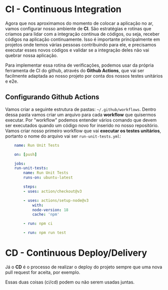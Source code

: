 # CI - Continuous Integration
Agora que nos aproximamos do momento de colocar a aplicação no ar, vamos configurar nosso ambiente de **CI**. São estratégias e rotinas que criamos para lidar com a integração contínua de códigos, ou seja, receber códigos na aplicação continuamente. Isso é importante principalmente em projetos onde temos várias pessoas contribuindo para ele, e precisamos executar esses novos códigos e validar se a integração deles não vai quebrar nossa aplicação. 

Para implementar essa rotina de verificações, podemos usar da própria ferramenta de CI do github, através do **Github Actions**, que vai ser facilmente adaptada ao nosso projeto por conta dos nossos testes unitários e e2e.

## Configurando Github Actions
Vamos criar a seguinte estrutura de pastas: `~/.github/workflows`. Dentro dessa pasta vamos criar um arquivo para cada **workflow** que quisermos executar. Por "workflow" podemos entender vários comando que devem ser executados quando um código novo for inserido no nosso repositório. Vamos criar nosso primeiro workflow que vai **executar os testes unitários**, portanto o nome do arquivo vai ser `run-unit-tests.yml`:

```yml
    name: Run Unit Tests

    on: [push]

    jobs:
    run-unit-tests:
        name: Run Unit Tests
        runs-on: ubuntu-latest

        steps:
        - uses: action/checkout@v3

        - uses: actions/setup-node@v3
            with:
            node-version: 18
            cache: 'npm'

        - run: npm ci

        - run: npm run test
```

# CD - Continuous Deploy/Delivery
Já o **CD** é o processo de realizar o deploy do projeto sempre que uma nova pull request for aceita, por exemplo. 

Essas duas coisas (ci/cd) podem ou não serem usadas juntas. 